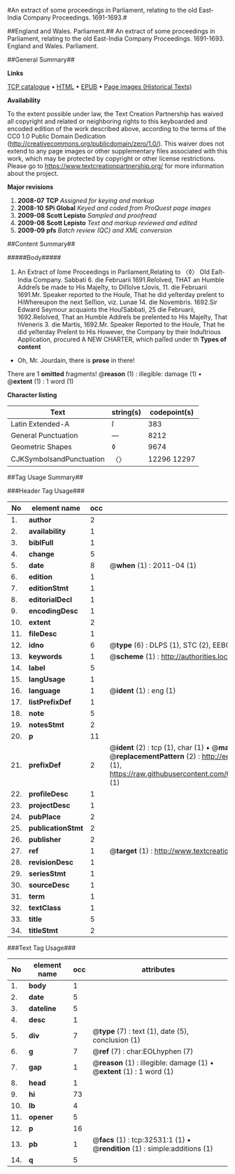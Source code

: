 #An extract of some proceedings in Parliament, relating to the old East-India Company Proceedings. 1691-1693.#

##England and Wales. Parliament.##
An extract of some proceedings in Parliament, relating to the old East-India Company
Proceedings. 1691-1693.
England and Wales. Parliament.

##General Summary##

**Links**

[TCP catalogue](http://www.ota.ox.ac.uk/tcp/)  • 
[HTML](http://tei.it.ox.ac.uk/tcp/Texts-HTML/free/A37/A37790.html)  • 
[EPUB](http://tei.it.ox.ac.uk/tcp/Texts-EPUB/free/A37/A37790.epub) • 
[Page images (Historical Texts)](https://historicaltexts.jisc.ac.uk/eebo-99828104e)

**Availability**

To the extent possible under law, the Text Creation Partnership has waived all copyright and related or neighboring rights to this keyboarded and encoded edition of the work described above, according to the terms of the CC0 1.0 Public Domain Dedication (http://creativecommons.org/publicdomain/zero/1.0/). This waiver does not extend to any page images or other supplementary files associated with this work, which may be protected by copyright or other license restrictions. Please go to https://www.textcreationpartnership.org/ for more information about the project.

**Major revisions**

1. __2008-07__ __TCP__ *Assigned for keying and markup*
1. __2008-10__ __SPi Global__ *Keyed and coded from ProQuest page images*
1. __2009-08__ __Scott Lepisto__ *Sampled and proofread*
1. __2009-08__ __Scott Lepisto__ *Text and markup reviewed and edited*
1. __2009-09__ __pfs__ *Batch review (QC) and XML conversion*

##Content Summary##

#####Body#####

1. An Extract of ſome Proceedings in Parliament,Relating to 〈◊〉 Old Eaſt-India Company.
Sabbati 6. die Februarii 1691.Reſolved,
THAT an Humble Addreſs be made to His Majeſty, to Diſſolve tJovis, 11. die Februarii 1691.Mr. Speaker reported to the Houſe, That he did yeſterday preſent to HiWhereupon the next Seſſion, viz. Lunae 14. die Novembris. 1692.Sir Edward Seymour acquaints the HouſSabbati, 25 die Februarii, 1692.Reſolved,
That an Humble Addreſs be preſented to His Majeſty, That hVeneris 3. die Martis, 1692.Mr. Speaker Reported to the Houſe, That he did yeſterday Preſent to His However, the Company by their Induſtrious Application, procured A NEW CHARTER, which paſſed under th
**Types of content**

  * Oh, Mr. Jourdain, there is **prose** in there!

There are 1 **omitted** fragments! 
 @__reason__ (1) : illegible: damage (1)  •  @__extent__ (1) : 1 word (1)

**Character listing**


|Text|string(s)|codepoint(s)|
|---|---|---|
|Latin Extended-A|ſ|383|
|General Punctuation|—|8212|
|Geometric Shapes|◊|9674|
|CJKSymbolsandPunctuation|〈〉|12296 12297|

##Tag Usage Summary##

###Header Tag Usage###

|No|element name|occ|attributes|
|---|---|---|---|
|1.|__author__|2||
|2.|__availability__|1||
|3.|__biblFull__|1||
|4.|__change__|5||
|5.|__date__|8| @__when__ (1) : 2011-04 (1)|
|6.|__edition__|1||
|7.|__editionStmt__|1||
|8.|__editorialDecl__|1||
|9.|__encodingDesc__|1||
|10.|__extent__|2||
|11.|__fileDesc__|1||
|12.|__idno__|6| @__type__ (6) : DLPS (1), STC (2), EEBO-CITATION (1), PROQUEST (1), VID (1)|
|13.|__keywords__|1| @__scheme__ (1) : http://authorities.loc.gov/ (1)|
|14.|__label__|5||
|15.|__langUsage__|1||
|16.|__language__|1| @__ident__ (1) : eng (1)|
|17.|__listPrefixDef__|1||
|18.|__note__|5||
|19.|__notesStmt__|2||
|20.|__p__|11||
|21.|__prefixDef__|2| @__ident__ (2) : tcp (1), char (1)  •  @__matchPattern__ (2) : ([0-9\-]+):([0-9IVX]+) (1), (.+) (1)  •  @__replacementPattern__ (2) : http://eebo.chadwyck.com/downloadtiff?vid=$1&page=$2 (1), https://raw.githubusercontent.com/textcreationpartnership/Texts/master/tcpchars.xml#$1 (1)|
|22.|__profileDesc__|1||
|23.|__projectDesc__|1||
|24.|__pubPlace__|2||
|25.|__publicationStmt__|2||
|26.|__publisher__|2||
|27.|__ref__|1| @__target__ (1) : http://www.textcreationpartnership.org/docs/. (1)|
|28.|__revisionDesc__|1||
|29.|__seriesStmt__|1||
|30.|__sourceDesc__|1||
|31.|__term__|1||
|32.|__textClass__|1||
|33.|__title__|5||
|34.|__titleStmt__|2||


###Text Tag Usage###

|No|element name|occ|attributes|
|---|---|---|---|
|1.|__body__|1||
|2.|__date__|5||
|3.|__dateline__|5||
|4.|__desc__|1||
|5.|__div__|7| @__type__ (7) : text (1), date (5), conclusion (1)|
|6.|__g__|7| @__ref__ (7) : char:EOLhyphen (7)|
|7.|__gap__|1| @__reason__ (1) : illegible: damage (1)  •  @__extent__ (1) : 1 word (1)|
|8.|__head__|1||
|9.|__hi__|73||
|10.|__lb__|4||
|11.|__opener__|5||
|12.|__p__|16||
|13.|__pb__|1| @__facs__ (1) : tcp:32531:1 (1)  •  @__rendition__ (1) : simple:additions (1)|
|14.|__q__|5||
